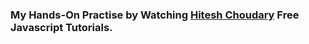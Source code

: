 ### My Hands-On Practise by Watching [Hitesh Choudary](https://www.youtube.com/channel/UCXgGY0wkgOzynnHvSEVmE3A) Free Javascript Tutorials.

